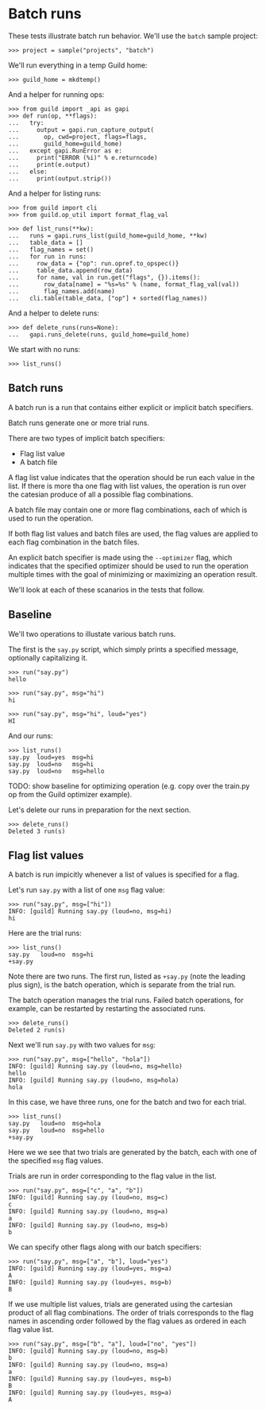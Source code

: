 # Batch runs

These tests illustrate batch run behavior. We'll use the `batch`
sample project:

    >>> project = sample("projects", "batch")

We'll run everything in a temp Guild home:

    >>> guild_home = mkdtemp()

And a helper for running ops:

    >>> from guild import _api as gapi
    >>> def run(op, **flags):
    ...   try:
    ...     output = gapi.run_capture_output(
    ...       op, cwd=project, flags=flags,
    ...       guild_home=guild_home)
    ...   except gapi.RunError as e:
    ...     print("ERROR (%i)" % e.returncode)
    ...     print(e.output)
    ...   else:
    ...     print(output.strip())

And a helper for listing runs:

    >>> from guild import cli
    >>> from guild.op_util import format_flag_val

    >>> def list_runs(**kw):
    ...   runs = gapi.runs_list(guild_home=guild_home, **kw)
    ...   table_data = []
    ...   flag_names = set()
    ...   for run in runs:
    ...     row_data = {"op": run.opref.to_opspec()}
    ...     table_data.append(row_data)
    ...     for name, val in run.get("flags", {}).items():
    ...       row_data[name] = "%s=%s" % (name, format_flag_val(val))
    ...       flag_names.add(name)
    ...   cli.table(table_data, ["op"] + sorted(flag_names))

And a helper to delete runs:

    >>> def delete_runs(runs=None):
    ...   gapi.runs_delete(runs, guild_home=guild_home)

We start with no runs:

    >>> list_runs()

## Batch runs

A batch run is a run that contains either explicit or implicit batch
specifiers.

Batch runs generate one or more trial runs.

There are two types of implicit batch specifiers:

- Flag list value
- A batch file

A flag list value indicates that the operation should be run each
value in the list. If there is more tha one flag with list values, the
operation is run over the catesian produce of all a possible flag
combinations.

A batch file may contain one or more flag combinations, each of which
is used to run the operation.

If both flag list values and batch files are used, the flag values are
applied to each flag combination in the batch files.

An explicit batch specifier is made using the `--optimizer` flag,
which indicates that the specified optimizer should be used to run the
operation multiple times with the goal of minimizing or maximizing an
operation result.

We'll look at each of these scanarios in the tests that follow.

## Baseline

We'll two operations to illustate various batch runs.

The first is the `say.py` script, which simply prints a specified
message, optionally capitalizing it.

    >>> run("say.py")
    hello

    >>> run("say.py", msg="hi")
    hi

    >>> run("say.py", msg="hi", loud="yes")
    HI

And our runs:

    >>> list_runs()
    say.py  loud=yes  msg=hi
    say.py  loud=no   msg=hi
    say.py  loud=no   msg=hello

TODO: show baseline for optimizing operation (e.g. copy over the
train.py op from the Guild optimizer example).

Let's delete our runs in preparation for the next section.

    >>> delete_runs()
    Deleted 3 run(s)

## Flag list values

A batch is run impicitly whenever a list of values is specified for a
flag.

Let's run `say.py` with a list of one `msg` flag value:

    >>> run("say.py", msg=["hi"])
    INFO: [guild] Running say.py (loud=no, msg=hi)
    hi

Here are the trial runs:

    >>> list_runs()
    say.py   loud=no  msg=hi
    +say.py

Note there are two runs. The first run, listed as `+say.py` (note the
leading plus sign), is the batch operation, which is separate from the
trial run.

The batch operation manages the trial runs. Failed batch operations,
for example, can be restarted by restarting the associated runs.

    >>> delete_runs()
    Deleted 2 run(s)

Next we'll run `say.py` with two values for `msg`:

    >>> run("say.py", msg=["hello", "hola"])
    INFO: [guild] Running say.py (loud=no, msg=hello)
    hello
    INFO: [guild] Running say.py (loud=no, msg=hola)
    hola

In this case, we have three runs, one for the batch and two for each
trial.

    >>> list_runs()
    say.py   loud=no  msg=hola
    say.py   loud=no  msg=hello
    +say.py

Here we we see that two trials are generated by the batch, each with
one of the specified `msg` flag values.

Trials are run in order corresponding to the flag value in the
list.

    >>> run("say.py", msg=["c", "a", "b"])
    INFO: [guild] Running say.py (loud=no, msg=c)
    c
    INFO: [guild] Running say.py (loud=no, msg=a)
    a
    INFO: [guild] Running say.py (loud=no, msg=b)
    b

We can specify other flags along with our batch specifiers:

    >>> run("say.py", msg=["a", "b"], loud="yes")
    INFO: [guild] Running say.py (loud=yes, msg=a)
    A
    INFO: [guild] Running say.py (loud=yes, msg=b)
    B

If we use multiple list values, trials are generated using the
cartesian product of all flag combinations. The order of trials
corresponds to the flag names in ascending order followed by the flag
values as ordered in each flag value list.

    >>> run("say.py", msg=["b", "a"], loud=["no", "yes"])
    INFO: [guild] Running say.py (loud=no, msg=b)
    b
    INFO: [guild] Running say.py (loud=no, msg=a)
    a
    INFO: [guild] Running say.py (loud=yes, msg=b)
    B
    INFO: [guild] Running say.py (loud=yes, msg=a)
    A

